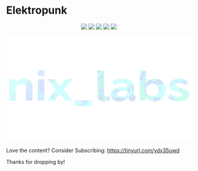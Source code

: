# Elektropunk
<p align="center">
  <img src="https://img.shields.io/badge/MAINTAINED-YES-green?style=for-the-badge">
  <img src="https://img.shields.io/badge/LICENSE-MIT-blue?style=for-the-badge">
  <img src="https://img.shields.io/badge/LINUX-YES-yellow?style=for-the-badge">
  <img src="https://img.shields.io/badge/WINDOWS-NO-orange?style=for-the-badge">
  <img src="https://img.shields.io/badge/MAC-NO-blueviolet?style=for-the-badge">
  <a href="https://www.codacy.com/manual/VaughnValle/nixlabs?utm_source=github.com&amp;utm_medium=referral&amp;utm_content=VaughnValle/nixlabs&amp;utm_campaign=Badge_Grade"><img src=""https://img.shields.io/badge/CODE_QUALITY-A-brightgreen?style=for-the-badge"/>
  </a>
</p>

![alt text](https://raw.githubusercontent.com/VaughnValle/nixlabs/master/images/ivy.png "Preview")

Love the content? Consider Subscribing: <https://tinyurl.com/ydx35uwd>

Thanks for dropping by! 
